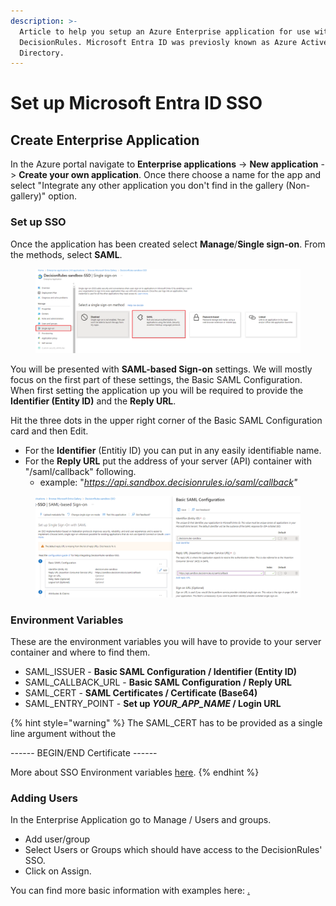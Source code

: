 ```yaml
---
description: >-
  Article to help you setup an Azure Enterprise application for use with
  DecisionRules. Microsoft Entra ID was previosly known as Azure Active
  Directory.
---
```


# Set up Microsoft Entra ID SSO

## **Create Enterprise Application**

In the Azure portal navigate to **Enterprise applications** -> **New application** -> **Create your own application**. Once there choose a name for the app and select "Integrate any other application you don't find in the gallery (Non-gallery)" option.

### Set up SSO&#x20;

Once the application has been created select **Manage**/**Single sign-on**. From the methods, select **SAML**.

<figure><img src="../../.gitbook/assets/image (293).png" alt=""><figcaption></figcaption></figure>

You will be presented with **SAML-based Sign-on** settings. We will mostly focus on the first part of these settings, the Basic SAML Configuration. When first setting the application up you will be required to provide the **Identifier (Entity ID)** and the **Reply URL**.

Hit the three dots in the upper right corner of the Basic SAML Configuration card and then Edit.&#x20;

* For the **Identifier** (Entitiy ID) you can put in any easily identifiable name.
* For the **Reply URL** put the address of your server (API) container with "/saml/callback" following.&#x20;
  * example: "_https://api.sandbox.decisionrules.io/saml/callback"_

<figure><img src="../../.gitbook/assets/image (295).png" alt=""><figcaption></figcaption></figure>

### Environment Variables

These are the environment variables you will have to provide to your server container and where to find them.

* SAML\_ISSUER - **Basic SAML Configuration / Identifier (Entity ID)**
* SAML\_CALLBACK\_URL - **Basic SAML Configuration / Reply URL**
* SAML\_CERT - **SAML Certificates / Certificate (Base64)**
* SAML\_ENTRY\_POINT - **Set up **_**YOUR\_APP\_NAME**_** / Login URL**

{% hint style="warning" %}
The SAML\_CERT has to be provided as a single line argument without the&#x20;

\------ BEGIN/END Certificate ------

More about SSO Environment variables [here](../containers-environmental-variables.md#optional-server-environment-variables).
{% endhint %}

### Adding Users&#x20;

In the Enterprise Application go to Manage / Users and groups.&#x20;

* Add user/group&#x20;
* Select Users or Groups which should have access to the DecisionRules' SSO.&#x20;
* Click on Assign.

You can find more basic information with examples here: [.](./ "mention")
